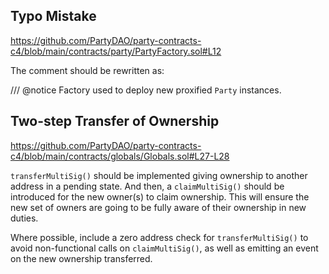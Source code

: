 ## Typo Mistake
https://github.com/PartyDAO/party-contracts-c4/blob/main/contracts/party/PartyFactory.sol#L12

The comment should be rewritten as:

/// @notice Factory used to deploy new proxified `Party` instances. 

## Two-step Transfer of Ownership
https://github.com/PartyDAO/party-contracts-c4/blob/main/contracts/globals/Globals.sol#L27-L28

`transferMultiSig()` should be implemented giving ownership to another address in a pending state. And then, a `claimMultiSig()` should be introduced for the new owner(s) to claim ownership. This will ensure the new set of owners are going to be fully aware of their ownership in new duties. 

Where possible, include a zero address check for `transferMultiSig()` to avoid non-functional calls on `claimMultiSig()`, as well as emitting an event on the new ownership transferred. 